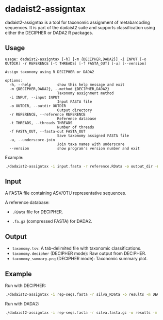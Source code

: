 # dadaist2-assigntax

dadaist2-assigntax is a tool for taxonomic assignment of metabarcoding sequences. It is part of the dadaist2 suite and supports classification using either the DECIPHER or DADA2 R packages.

## Usage

```text
usage: dadaist2-assigntax [-h] [-m {DECIPHER,DADA2}] -i INPUT [-o OUTDIR] -r REFERENCE [-t THREADS] [-f FASTA_OUT] [-u] [--version]

Assign taxonomy using R DECIPHER or DADA2

options:
  -h, --help            show this help message and exit
  -m {DECIPHER,DADA2}, --method {DECIPHER,DADA2}
                        Taxonomy assignment method
  -i INPUT, --input INPUT
                        Input FASTA file
  -o OUTDIR, --outdir OUTDIR
                        Output directory
  -r REFERENCE, --reference REFERENCE
                        Reference database
  -t THREADS, --threads THREADS
                        Number of threads
  -f FASTA_OUT, --fasta-out FASTA_OUT
                        Save taxonomy assigned FASTA file
  -u, --underscore-join
                        Join taxa names with underscore
  --version             show program's version number and exit
```
Example:

```bash
./dadaist2-assigntax -i input.fasta -r reference.RData -o output_dir -m DECIPHER -t 4
```

## Input

A FASTA file containing ASV/OTU representative sequences.

A reference database:

* `.RData` file for DECIPHER.

* `.fa.gz` (compressed FASTA) for DADA2.

## Output

* `taxonomy.tsv`: A tab-delimited file with taxonomic classifications.
* `taxonomy.decipher` (DECIPHER mode): Raw output from DECIPHER.
* `taxonomy_summary.png` (DECIPHER mode): Taxonomic summary plot.

## Example

Run with DECIPHER:

```bash
./dadaist2-assigntax -i rep-seqs.fasta -r silva_RData -o results -m DECIPHER -t 8
```
Run with DADA2:

```bash
./dadaist2-assigntax -i rep-seqs.fasta -r silva.fasta.gz -o results -m DADA2 -t 8
```

